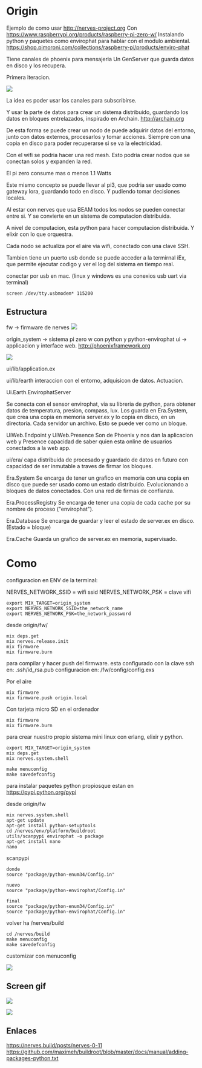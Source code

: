# Origin
Ejemplo de como usar http://nerves-project.org
Con https://www.raspberrypi.org/products/raspberry-pi-zero-w/
Instalando python y paquetes como envirophat para hablar con el modulo ambiental.
https://shop.pimoroni.com/collections/raspberry-pi/products/enviro-phat

Tiene canales de phoenix para mensajeria
Un GenServer que guarda datos en disco y los recupera.

Primera iteracion.

![](https://raw.githubusercontent.com/tierralibre/origin/master/docs/media/origin_ui_phoenix_controller_view.gif)


La idea es poder usar los canales para subscribirse.

Y usar la parte de datos para crear un sistema distribuido, guardando los datos en bloques entrelazados, inspirado en Archain.
http://archain.org

De esta forma se puede crear un nodo de puede adquirir datos del entorno, junto con datos externos, procesarlos y tomar acciones. Siempre con una copia en disco para poder recuperarse si se va la electricidad.

Con el wifi se podria hacer una red mesh. Esto podria crear nodos que se conectan solos y expanden la red.

El pi zero consume mas o menos 1.1 Watts

Este mismo concepto se puede llevar al pi3, que podria ser usado como gateway lora, guardando todo en disco. Y pudiendo tomar decisiones locales.

Al estar con nerves que usa BEAM todos los nodos se pueden conectar entre si. Y se convierte en un sistema de computacion distribuida. 

A nivel de computacion, esta python para hacer computacion distribuida. Y elixir con lo que orquestra.

Cada nodo se actualiza por el aire via wifi, conectado con una clave SSH.

Tambien tiene un puerto usb donde se puede acceder a la termirnal iEx, que permite ejecutar codigo y ver el log del sistema en tiempo real.

conectar por usb en mac. (linux y windows es una conexios usb uart via terminal)

```
screen /dev/tty.usbmodem* 115200
```

## Estructura

fw -> firmware de nerves
![](https://raw.githubusercontent.com/tierralibre/origin/master/docs/media/origin_fw.gif)

origin_system -> sistema pi zero w con python y python-envirophat
ui -> applicacion y interface web. http://phoenixframework.org

![](https://raw.githubusercontent.com/tierralibre/origin/master/docs/media/phoenix_origin_ui.gif)

ui/lib/application.ex

ui/lib/earth
interaccion con el entorno, adquisicon de datos. Actuacion.

Ui.Earth.EnvirophatServer

Se conecta con el sensor envirophat, via su libreria de python, para obtener datos de temperatura, presion, compass, lux.
Los guarda en Era.System, que crea una copia en memoria server.ex y lo copia en disco, en un directoria. Cada servidor un archivo. Esto se puede ver como un bloque. 

UiWeb.Endpoint y UiWeb.Presence
Son de Phoenix y nos dan la aplicacion web y Presence capacidad de saber quien esta online de usuarios conectados a la web app.

ui/era/
capa distribuida de procesado y guardado de datos
en futuro con capacidad de ser inmutable a traves de firmar los bloques.

Era.System
Se encarga de tener un grafico en memoria con una copia en disco que puede ser usado como un estado distribuido. Evolucionando a bloques de datos conectados. Con una red de firmas de confianza.

Era.ProcessRegistry
Se encarga de tener una copia de cada cache por su nombre de proceso ("envirophat").

Era.Database
Se encarga de guardar y leer el estado de server.ex en disco. (Estado = bloque)

Era.Cache
Guarda un grafico de server.ex en memoria, supervisado.

# Como
configuracion en ENV de la terminal:

NERVES_NETWORK_SSID = wifi ssid
NERVES_NETWORK_PSK = clave vifi

```
export MIX_TARGET=origin_system
export NERVES_NETWORK_SSID=the_network_name
export NERVES_NETWORK_PSK=the_network_password
```

desde origin/fw/
```
mix deps.get
mix nerves.release.init
mix firmware
mix firmware.burn
```

para compilar y hacer push del firmware.
esta configurado con la clave ssh en:
.ssh/id_rsa.pub
configuracion en: /fw/config/config.exs

Por el aire
```
mix firmware
mix firmware.push origin.local
```

Con tarjeta micro SD en el ordenador
```
mix firmware
mix firmware.burn
```

para crear nuestro propio sistema mini linux con erlang, elixir y python.

```
export MIX_TARGET=origin_system
mix deps.get
mix nerves.system.shell

make menuconfig
make savedefconfig

```

para instalar paquetes python propiosque estan en https://pypi.python.org/pypi


desde origin/fw

```
mix nerves.system.shell
apt-get update
apt-get install python-setuptools
cd /nerves/env/platform/buildroot
utils/scanpypi envirophat -o package
apt-get install nano
nano 

```
scanpypi

```
donde
source "package/python-enum34/Config.in"

nuevo
source "package/python-envirophat/Config.in"

final
source "package/python-enum34/Config.in"
source "package/python-envirophat/Config.in"
```

volver ha /nerves/build
```
cd /nerves/build
make menuconfig
make savedefconfig
```

customizar con menuconfig

![](https://raw.githubusercontent.com/tierralibre/origin/master/docs/media/nerves_buildroot.gif)

## Screen gif

![](https://raw.githubusercontent.com/tierralibre/origin/master/docs/media/nerves_buildroot.gif)

![](https://raw.githubusercontent.com/tierralibre/origin/master/docs/media/origin_ui_phoenix_controller_view.gif)



## Enlaces

https://nerves.build/posts/nerves-0-11
https://github.com/maximeh/buildroot/blob/master/docs/manual/adding-packages-python.txt














